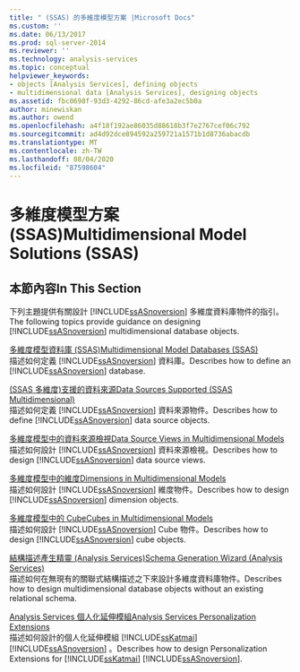 ```yaml
---
title: " (SSAS) 的多維度模型方案 |Microsoft Docs"
ms.custom: ''
ms.date: 06/13/2017
ms.prod: sql-server-2014
ms.reviewer: ''
ms.technology: analysis-services
ms.topic: conceptual
helpviewer_keywords:
- objects [Analysis Services], defining objects
- multidimensional data [Analysis Services], designing objects
ms.assetid: fbc0698f-93d3-4292-86cd-afe3a2ec5b0a
author: minewiskan
ms.author: owend
ms.openlocfilehash: a4f18f192ae86035d88618b3f7e2767cef06c792
ms.sourcegitcommit: ad4d92dce894592a259721a1571b1d8736abacdb
ms.translationtype: MT
ms.contentlocale: zh-TW
ms.lasthandoff: 08/04/2020
ms.locfileid: "87598604"
---
```

# <a name="multidimensional-model-solutions-ssas"></a><span data-ttu-id="cb3e0-102">多維度模型方案 (SSAS)</span><span class="sxs-lookup"><span data-stu-id="cb3e0-102">Multidimensional Model Solutions (SSAS)</span></span>
    
## <a name="in-this-section"></a><span data-ttu-id="cb3e0-103">本節內容</span><span class="sxs-lookup"><span data-stu-id="cb3e0-103">In This Section</span></span>  
 <span data-ttu-id="cb3e0-104">下列主題提供有關設計 [!INCLUDE[ssASnoversion](../../includes/ssasnoversion-md.md)] 多維度資料庫物件的指引。</span><span class="sxs-lookup"><span data-stu-id="cb3e0-104">The following topics provide guidance on designing [!INCLUDE[ssASnoversion](../../includes/ssasnoversion-md.md)] multidimensional database objects.</span></span>  
  
 [<span data-ttu-id="cb3e0-105">多維度模型資料庫 &#40;SSAS&#41;</span><span class="sxs-lookup"><span data-stu-id="cb3e0-105">Multidimensional Model Databases &#40;SSAS&#41;</span></span>](multidimensional-model-databases-ssas.md)  
 <span data-ttu-id="cb3e0-106">描述如何定義 [!INCLUDE[ssASnoversion](../../includes/ssasnoversion-md.md)] 資料庫。</span><span class="sxs-lookup"><span data-stu-id="cb3e0-106">Describes how to define an [!INCLUDE[ssASnoversion](../../includes/ssasnoversion-md.md)] database.</span></span>  
  
 [<span data-ttu-id="cb3e0-107">&#40;SSAS 多維度&#41;支援的資料來源</span><span class="sxs-lookup"><span data-stu-id="cb3e0-107">Data Sources Supported &#40;SSAS Multidimensional&#41;</span></span>](supported-data-sources-ssas-multidimensional.md)  
 <span data-ttu-id="cb3e0-108">描述如何定義 [!INCLUDE[ssASnoversion](../../includes/ssasnoversion-md.md)] 資料來源物件。</span><span class="sxs-lookup"><span data-stu-id="cb3e0-108">Describes how to define [!INCLUDE[ssASnoversion](../../includes/ssasnoversion-md.md)] data source objects.</span></span>  
  
 [<span data-ttu-id="cb3e0-109">多維度模型中的資料來源檢視</span><span class="sxs-lookup"><span data-stu-id="cb3e0-109">Data Source Views in Multidimensional Models</span></span>](data-source-views-in-multidimensional-models.md)  
 <span data-ttu-id="cb3e0-110">描述如何設計 [!INCLUDE[ssASnoversion](../../includes/ssasnoversion-md.md)] 資料來源檢視。</span><span class="sxs-lookup"><span data-stu-id="cb3e0-110">Describes how to design [!INCLUDE[ssASnoversion](../../includes/ssasnoversion-md.md)] data source views.</span></span>  
  
 [<span data-ttu-id="cb3e0-111">多維度模型中的維度</span><span class="sxs-lookup"><span data-stu-id="cb3e0-111">Dimensions in Multidimensional Models</span></span>](dimensions-in-multidimensional-models.md)  
 <span data-ttu-id="cb3e0-112">描述如何設計 [!INCLUDE[ssASnoversion](../../includes/ssasnoversion-md.md)] 維度物件。</span><span class="sxs-lookup"><span data-stu-id="cb3e0-112">Describes how to design [!INCLUDE[ssASnoversion](../../includes/ssasnoversion-md.md)] dimension objects.</span></span>  
  
 [<span data-ttu-id="cb3e0-113">多維度模型中的 Cube</span><span class="sxs-lookup"><span data-stu-id="cb3e0-113">Cubes in Multidimensional Models</span></span>](cubes-in-multidimensional-models.md)  
 <span data-ttu-id="cb3e0-114">描述如何設計 [!INCLUDE[ssASnoversion](../../includes/ssasnoversion-md.md)] Cube 物件。</span><span class="sxs-lookup"><span data-stu-id="cb3e0-114">Describes how to design [!INCLUDE[ssASnoversion](../../includes/ssasnoversion-md.md)] cube objects.</span></span>  
  
 [<span data-ttu-id="cb3e0-115">結構描述產生精靈 &#40;Analysis Services&#41;</span><span class="sxs-lookup"><span data-stu-id="cb3e0-115">Schema Generation Wizard &#40;Analysis Services&#41;</span></span>](schema-generation-wizard-analysis-services.md)  
 <span data-ttu-id="cb3e0-116">描述如何在無現有的關聯式結構描述之下來設計多維度資料庫物件。</span><span class="sxs-lookup"><span data-stu-id="cb3e0-116">Describes how to design multidimensional database objects without an existing relational schema.</span></span>  
  
 [<span data-ttu-id="cb3e0-117">Analysis Services 個人化延伸模組</span><span class="sxs-lookup"><span data-stu-id="cb3e0-117">Analysis Services Personalization Extensions</span></span>](extending-olap/analysis-services-personalization-extensions.md)  
 <span data-ttu-id="cb3e0-118">描述如何設計的個人化延伸模組 [!INCLUDE[ssKatmai](../../includes/sskatmai-md.md)] [!INCLUDE[ssASnoversion](../../includes/ssasnoversion-md.md)] 。</span><span class="sxs-lookup"><span data-stu-id="cb3e0-118">Describes how to design Personalization Extensions for [!INCLUDE[ssKatmai](../../includes/sskatmai-md.md)] [!INCLUDE[ssASnoversion](../../includes/ssasnoversion-md.md)].</span></span>  
  
  
